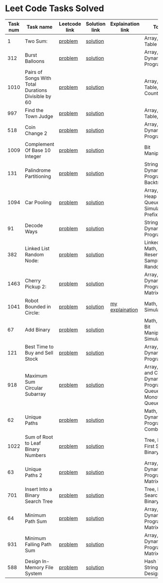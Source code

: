 # Leet Code Tasks Solved

| Task num   | Task name                                             | Leetcode link                                                                                   | Solution link                                                                                                    | Explaination link                                                                                                                                    | Topics                                                                   | Difficulty   |
|----------  |-----------------------------------------------------  |-----------------------------------------------------------------------------------------------  |----------------------------------------------------------------------------------------------------------------  |----------------------------------------------------------------------------------------------------------------------------------------------------  |------------------------------------------------------------------------  |------------  |
| 1          | Two Sum:                                              | [problem](https://leetcode.com/problems/two-sum/)                                               | [solution](https://github.com/yk4r2/LeetCodeTasks/tree/master/1.TwoSum)                                          |                                                                                                                                                      | Array, Hash Table                                                        | Easy         |
| 312        | Burst Balloons                                        | [problem](https://leetcode.com/problems/burst-balloons/)                                        | [solution](https://github.com/yk4r2/LeetCodeTasks/tree/master/312.BurstBalloons)                                 |                                                                                                                                                      | Array, Dynamic Programming                                               | Hard         |
| 1010       | Pairs of Songs With Total Durations Divisible by 60   | [problem](https://leetcode.com/problems/pairs-of-songs-with-total-durations-divisible-by-60/)   | [solution](https://github.com/yk4r2/LeetCodeTasks/tree/master/1010.PairsOfSongsWithTotalDurationDivisibleBy60)   |                                                                                                                                                      | Array, Hash Table, Counting                                              | Medium       |
| 997        | Find the Town Judge                                   | [problem](https://leetcode.com/problems/find-the-town-judge/)                                   | [solution](https://github.com/yk4r2/LeetCodeTasks/tree/master/997.FindTheTowerJudge)                             |                                                                                                                                                      | Array, Hash Table, Graph                                                 | Easy         |
| 518        | Coin Change 2                                         | [problem](https://leetcode.com/problems/coin-change-2/)                                         | [solution](https://github.com/yk4r2/LeetCodeTasks/tree/master/518.CoinChange2)                                   |                                                                                                                                                      | Array, Dynamic Programming                                               | Medium       |
| 1009       | Complement Of Base 10 Integer                         | [problem](https://leetcode.com/problems/complement-of-base-10-integer/)                         | [solution](https://github.com/yk4r2/LeetCodeTasks/tree/master/1009.ComplementOfBase10Integer)                    |                                                                                                                                                      | Bit Manipulation                                                         | Easy         |
| 131        | Palindrome Partitioning                               | [problem](https://leetcode.com/problems/palindrome-partitioning/)                               | [solution](https://github.com/yk4r2/LeetCodeTasks/tree/master/131.PalindromePartitioning)                        |                                                                                                                                                      | String, Dynamic Programming, Backtracking                                | Medium       |
| 1094       | Car Pooling                                           | [problem](https://leetcode.com/problems/car-pooling/)                                           | [solution](https://github.com/yk4r2/LeetCodeTasks/tree/master/1094.CarPooling)                                   |                                                                                                                                                      | Array, Sorting, Heap (Priority Queue), Simulation, Prefix Sum            | Medium       |
| 91         | Decode Ways                                           | [problem](https://leetcode.com/problems/decode-ways/)                                           | [solution](https://github.com/yk4r2/LeetCodeTasks/tree/master/91.DecodeWays)                                     |                                                                                                                                                      | String, Dynamic Programming                                              | Medium       |
| 382        | Linked List Random Node:                              | [problem](https://leetcode.com/problems/linked-list-random-node/)                               | [solution](https://github.com/yk4r2/LeetCodeTasks/tree/master/382.LinkedListRandomNode)                          |                                                                                                                                                      | Linked List, Math, Reservoir Sampling, Randomized                        | Medium       |
| 1463       | Cherry Pickup 2:                                      | [problem](https://leetcode.com/problems/cherry-pickup-ii/)                                      | [solution](https://github.com/yk4r2/LeetCodeTasks/tree/master/1463.CherryPickup2)                                |                                                                                                                                                      | Array, Dynamic Programming, Matrix                                       | Hard         |
| 1041       | Robot Bounded in Circle:                              | [problem](https://leetcode.com/problems/robot-bounded-in-circle/)                               | [solution](https://github.com/yk4r2/LeetCodeTasks/tree/master/1041.RobotBoundedInCircle)                         | [my explaination](https://leetcode.com/problems/robot-bounded-in-circle/discuss/1679049/C%2B%2B-O(n)-solution-100-time-thinking-process-explained)   | Math, String, Simulation                                                 | Medium       |
| 67         | Add Binary                                            | [problem](https://leetcode.com/problems/add-binary/)                                            | [solution](https://github.com/yk4r2/LeetCodeTasks/tree/master/67.AddBinary)                                      |                                                                                                                                                      | Math, String, Bit Manipulation, Simulation                               | Easy         |
| 121        | Best Time to Buy and Sell Stock                       | [problem](https://leetcode.com/problems/best-time-to-buy-and-sell-stock/)                       | [solution](https://github.com/yk4r2/LeetCodeTasks/tree/master/121.BestTimetoBuyandSellStock)                     |                                                                                                                                                      | Array, Dynamic Programming                                               | Easy         |
| 918        | Maximum Sum Circular Subarray                         | [problem](https://leetcode.com/problems/maximum-sum-circular-subarray/)                         | [solution](https://github.com/yk4r2/LeetCodeTasks/tree/master/918.MaximumSumCircularSubarray)                    |                                                                                                                                                      | Array, Divide and Conquer, Dynamic Programming, Queue, Monotonic Queue   | Medium       |
| 62         | Unique Paths                                          | [problem](https://leetcode.com/problems/unique-paths/)                                          | [solution](https://github.com/yk4r2/LeetCodeTasks/tree/master/62.UniquePaths)                                    |                                                                                                                                                      | Math, Dynamic Programming, Combinatorics                                 | Medium       |
| 1022       | Sum of Root to Leaf Binary Numbers                    | [problem](https://leetcode.com/problems/sum-of-root-to-leaf-binary-numbers/)                    | [solution](https://github.com/yk4r2/LeetCodeTasks/tree/master/1022.SumofRootToLeafBinaryNumbers)                 |                                                                                                                                                      | Tree, Depth-First Search, Binary Tree                                    | Easy         |
| 63         | Unique Paths 2                                        | [problem](https://leetcode.com/problems/unique-paths-ii/)                                       | [solution](https://github.com/yk4r2/LeetCodeTasks/tree/master/63.UniquePaths2)                                   |                                                                                                                                                      | Array, Dynamic Programming, Matrix                                       | Medium       |
| 701        | Insert Into a Binary Search Tree                      | [problem](https://leetcode.com/problems/insert-into-a-binary-search-tree/)                      | [solution](https://github.com/yk4r2/LeetCodeTasks/tree/master/701.InsertIntoaBinaryTree)                         |                                                                                                                                                      | Tree, Binary Search Tree, Binary Tree                                    | Medium       |
| 64         | Minimum Path Sum                                      | [problem](https://leetcode.com/problems/minimum-path-sum/)                                      | [solution](https://github.com/yk4r2/LeetCodeTasks/tree/master/64.MinimumPathSum)                                 |                                                                                                                                                      | Array, Dynamic Programming, Matrix                                       | Medium       |
| 931        | Minimum Falling Path Sum                              | [problem](https://leetcode.com/problems/minimum-falling-path-sum/)                              | [solution](https://github.com/yk4r2/LeetCodeTasks/tree/master/931.MinimumFallingPathSum)                         |                                                                                                                                                      | Array, Dynamic Programming, Matrix                                       | Medium       |
| 588        | Design In-Memory File System                          | [problem](https://leetcode.com/problems/design-in-memory-file-system/)                          | [solution](https://github.com/yk4r2/LeetCodeTasks/tree/master/588.DesignIn-MemoryFileSystem)                     |                                                                                                                                                      | Hash Table, String, Design, Trie                                         | Hard         |
